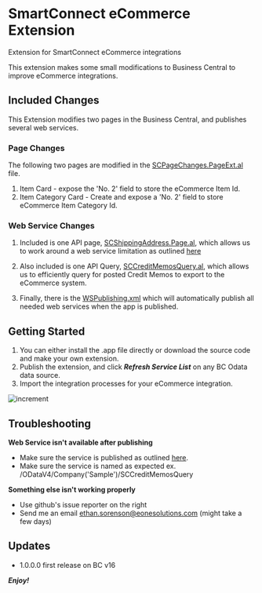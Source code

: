 # SmartConnect eCommerce Extension
Extension for SmartConnect eCommerce integrations

This extension makes some small modifications to Business Central to improve eCommerce integrations.

## Included Changes

This Extension modifies two pages in the Business Central, and publishes several web services.

### Page Changes
The following two pages are modified in the [SCPageChanges.PageExt.al](SCPageChanges.PageExt.al) file.

1. Item Card - expose the 'No. 2' field to store the eCommerce Item Id.
2. Item Category Card - Create and expose a 'No. 2' field to store eCommerce Item Category Id. 

### Web Service Changes
1. Included is one API page, [SCShippingAddress.Page.al](SCShippingAddress.Page.al), which allows us to work around a web service limitation as outlined [here](https://www.eonesolutions.com/help-article/failed-to-create-record-property-editable-for-ship-to-address-is-invalid/ "here")

2. Also included is one API Query, [SCCreditMemosQuery.al](SCCreditMemosQuery.al), which allows us to efficiently query for posted Credit Memos to export to the eCommerce system.

3. Finally, there is the [WSPublishing.xml](WSPublishing.xml) which will automatically publish all needed web services when the app is published.

## Getting Started

1. You can either install the .app file directly or download the source code and make your own extension.
2. Publish the extension, and click ***Refresh Service List*** on any BC Odata data source.
3. Import the integration processes for your eCommerce integration.

![increment](https://i.imgur.com/ENxN3bc.jpg)

## Troubleshooting

**Web Service isn't available after publishing**

- Make sure the service is published as outlined [here](https://docs.microsoft.com/en-us/dynamics365/business-central/across-how-publish-web-service "documentation").
- Make sure the service is named as expected ex. /ODataV4/Company('Sample')/SCCreditMemosQuery

**Something else isn't working properly**

- Use github's issue reporter on the right
- Send me an email ethan.sorenson@eonesolutions.com (might take a few days)

## Updates

- 1.0.0.0 first release on BC v16

***Enjoy!***